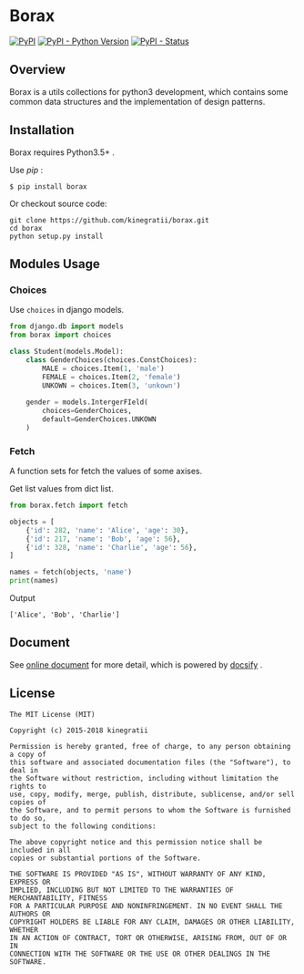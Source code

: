 # Borax


[![PyPI](https://img.shields.io/pypi/v/borax.svg)](https://pypi.org/project/borax) 
[![PyPI - Python Version](https://img.shields.io/pypi/pyversions/borax.svg)](https://pypi.org/project/borax)
[![PyPI - Status](https://img.shields.io/pypi/status/borax.svg)](https://github.com/kinegratii/borax)




## Overview

Borax is a utils collections for python3 development, which contains some common data structures and the implementation of design patterns.

## Installation

Borax requires Python3.5+ .

Use *pip* :

```shell
$ pip install borax

```

Or checkout source code:

```shell
git clone https://github.com/kinegratii/borax.git
cd borax
python setup.py install
```

## Modules Usage

### Choices

Use `choices` in django models.

```python
from django.db import models
from borax import choices

class Student(models.Model):
    class GenderChoices(choices.ConstChoices):
        MALE = choices.Item(1, 'male')
        FEMALE = choices.Item(2, 'female')
        UNKOWN = choices.Item(3, 'unkown')
        
    gender = models.IntergerFIeld(
        choices=GenderChoices,
        default=GenderChoices.UNKOWN
    )
```

### Fetch

A function sets for fetch the values of some axises.


Get list values from dict list.

```python
from borax.fetch import fetch

objects = [
    {'id': 282, 'name': 'Alice', 'age': 30},
    {'id': 217, 'name': 'Bob', 'age': 56},
    {'id': 328, 'name': 'Charlie', 'age': 56},
]

names = fetch(objects, 'name')
print(names)
```

Output

```
['Alice', 'Bob', 'Charlie']
```

## Document

See [online document](https://kinegratii.github.io/borax) for more detail, which is powered by [docsify](https://docsify.js.org/) .

## License

```
The MIT License (MIT)

Copyright (c) 2015-2018 kinegratii

Permission is hereby granted, free of charge, to any person obtaining a copy of
this software and associated documentation files (the "Software"), to deal in
the Software without restriction, including without limitation the rights to
use, copy, modify, merge, publish, distribute, sublicense, and/or sell copies of
the Software, and to permit persons to whom the Software is furnished to do so,
subject to the following conditions:

The above copyright notice and this permission notice shall be included in all
copies or substantial portions of the Software.

THE SOFTWARE IS PROVIDED "AS IS", WITHOUT WARRANTY OF ANY KIND, EXPRESS OR
IMPLIED, INCLUDING BUT NOT LIMITED TO THE WARRANTIES OF MERCHANTABILITY, FITNESS
FOR A PARTICULAR PURPOSE AND NONINFRINGEMENT. IN NO EVENT SHALL THE AUTHORS OR
COPYRIGHT HOLDERS BE LIABLE FOR ANY CLAIM, DAMAGES OR OTHER LIABILITY, WHETHER
IN AN ACTION OF CONTRACT, TORT OR OTHERWISE, ARISING FROM, OUT OF OR IN
CONNECTION WITH THE SOFTWARE OR THE USE OR OTHER DEALINGS IN THE SOFTWARE.
```